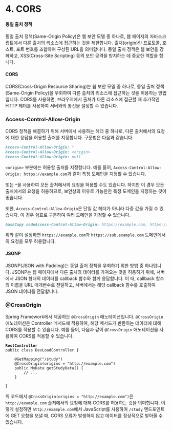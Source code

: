 # 4. CORS

#### 동일 출처 정책

동일 출처 정책(Same-Origin Policy)은 웹 보안 모델 중 하나로, 웹 페이지의 자바스크립트에서 다른 출처의 리소스에 접근하는 것을 제한합니다. 출처(origin)란 프로토콜, 호스트, 포트 번호를 조합하여 구성된 URL을 의미합니다. 동일 출처 정책은 웹 보안을 강화하고, XSS(Cross-Site Scripting) 등의 보안 공격을 방지하는 데 중요한 역할을 합니다.

#### CORS

CORS(Cross-Origin Resource Sharing)는 웹 보안 모델 중 하나로, 동일 출처 정책(Same-Origin Policy)을 우회하여 다른 출처의 리소스에 접근하는 것을 허용하는 방법입니다. CORS를 사용하면, 브라우저에서 출처가 다른 리소스에 접근할 때 추가적인 HTTP 헤더를 사용하여 서버와의 통신을 설정할 수 있습니다.



### Access-Control-Allow-Origin

CORS 정책을 해결하기 위해 서버에서 사용하는 헤더 중 하나로, 다른 출처에서의 요청에 대한 응답을 허용할 출처를 지정합니다. 구문법은 다음과 같습니다.

```markdown
Access-Control-Allow-Origin: *
Access-Control-Allow-Origin: <origin>
Access-Control-Allow-Origin: null
```

`<origin>` 부분에는 허용할 출처를 지정합니다. 예를 들어, `Access-Control-Allow-Origin: https://example.com`과 같이 특정 도메인을 지정할 수 있습니다.

또는 `*`을 사용하여 모든 출처에서의 요청을 허용할 수도 있습니다. 하지만 이 경우 모든 출처에서의 요청을 허용하므로, 보안상의 이유로 가능한한 특정 도메인을 지정하는 것이 좋습니다.

또한, `Access-Control-Allow-Origin`은 단일 값 헤더가 아니라 다중 값을 가질 수 있습니다. 이 경우 쉼표로 구분하여 여러 도메인을 지정할 수 있습니다.

```markdown
bashCopy codeAccess-Control-Allow-Origin: https://example.com, https://sub.example.com
```

위와 같이 설정하면 `https://example.com`과 `https://sub.example.com` 도메인에서의 요청을 모두 허용합니다.

#### JSONP

JSONP(JSON with Padding)는 동일 출처 정책을 우회하기 위한 방법 중 하나입니다. JSONP는 웹 페이지에서 다른 출처의 데이터를 가져오는 것을 허용하기 위해, 서버에서 JSON 형태의 데이터를 callback 함수와 함께 응답합니다. 이 때, callback 함수의 이름을 URL 매개변수로 전달하고, 서버에서는 해당 callback 함수를 호출하여 JSON 데이터를 전달합니다.



### @CrossOrigin

Spring Framework에서 제공하는 `@CrossOrigin` 애노테이션입니다. `@CrossOrigin` 애노테이션은 Controller 메서드에 적용하여, 해당 메서드가 반환하는 데이터에 대해 CORS를 적용할 수 있습니다. 예를 들어, 다음과 같이 `@CrossOrigin` 애노테이션을 사용하여 CORS를 적용할 수 있습니다.

<pre class="language-java"><code class="lang-java"><strong>RestController
</strong>public class DevLoadController {

    @GetMapping("/study")
    @CrossOrigin(origins = "http://example.com")
    public MyData getStudyData() {
        // ...
    }

}
</code></pre>

위 코드에서 `@CrossOrigin(origins = "http://example.com")`은 `http://example.com` 출처에서의 요청에 대해 CORS를 허용하는 것을 의미합니다. 이렇게 설정하면 `http://example.com`에서 JavaScript를 사용하여 `/study` 엔드포인트에 GET 요청을 보낼 때, CORS 오류가 발생하지 않고 데이터를 정상적으로 받아올 수 있습니다.
